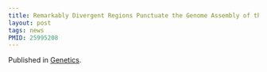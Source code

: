 ```yaml
---
title: Remarkably Divergent Regions Punctuate the Genome Assembly of the <em>Caenorhabditis elegans</em> Hawaiian Strain CB4856 
layout: post
tags: news
PMID: 25995208
---
```


Published in <a href="http://www.genetics.org/content/200/3/975">Genetics</a>.
